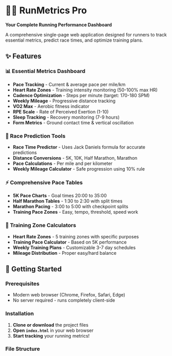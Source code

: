 # 🏃‍♂️ RunMetrics Pro

**Your Complete Running Performance Dashboard**

A comprehensive single-page web application designed for runners to track essential metrics, predict race times, and optimize training plans.

## ✨ Features

### 📊 Essential Metrics Dashboard
- **Pace Tracking** - Current & average pace per mile/km
- **Heart Rate Zones** - Training intensity monitoring (50-100% max HR)
- **Cadence Optimization** - Steps per minute (target: 170-180 SPM)
- **Weekly Mileage** - Progressive distance tracking
- **VO2 Max** - Aerobic fitness indicator
- **RPE Scale** - Rate of Perceived Exertion (1-10)
- **Sleep Tracking** - Recovery monitoring (7-9 hours)
- **Form Metrics** - Ground contact time & vertical oscillation

### 🎯 Race Prediction Tools
- **Race Time Predictor** - Uses Jack Daniels formula for accurate predictions
- **Distance Conversions** - 5K, 10K, Half Marathon, Marathon
- **Pace Calculations** - Per mile and per kilometer
- **Weekly Mileage Calculator** - Safe progression using 10% rule

### ⚡ Comprehensive Pace Tables
- **5K Pace Charts** - Goal times 20:00 to 35:00
- **Half Marathon Tables** - 1:30 to 2:30 with split times
- **Marathon Pacing** - 3:00 to 5:00 with checkpoint splits
- **Training Pace Zones** - Easy, tempo, threshold, speed work

### 💪 Training Zone Calculators
- **Heart Rate Zones** - 5 training zones with specific purposes
- **Training Pace Calculator** - Based on 5K performance
- **Weekly Training Plans** - Customizable 3-7 day schedules
- **Mileage Distribution** - Proper easy/hard balance

## 🚀 Getting Started

### Prerequisites
- Modern web browser (Chrome, Firefox, Safari, Edge)
- No server required - runs completely client-side

### Installation
1. **Clone or download** the project files
2. **Open `index.html`** in your web browser
3. **Start tracking** your running metrics!

### File Structure